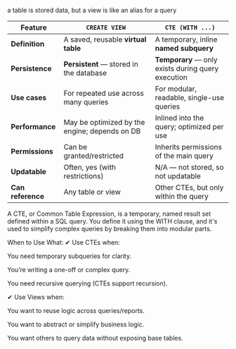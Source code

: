a table is stored data, but a view is like an alias for a query

| Feature           | `CREATE VIEW`                                 | `CTE (WITH ...)`                                   |
| ----------------- | --------------------------------------------- | -------------------------------------------------- |
| **Definition**    | A saved, reusable **virtual table**           | A temporary, inline **named subquery**             |
| **Persistence**   | **Persistent** — stored in the database       | **Temporary** — only exists during query execution |
| **Use cases**     | For repeated use across many queries          | For modular, readable, single-use queries          |
| **Performance**   | May be optimized by the engine; depends on DB | Inlined into the query; optimized per use          |
| **Permissions**   | Can be granted/restricted                     | Inherits permissions of the main query             |
| **Updatable**     | Often, yes (with restrictions)                | N/A — not stored, so not updatable                 |
| **Can reference** | Any table or view                             | Other CTEs, but only within the query              |

A CTE, or Common Table Expression, is a temporary, named result set defined within a SQL query. You define it using the WITH clause, and it's used to simplify complex queries by breaking them into modular parts.

When to Use What:
✔ Use CTEs when:

You need temporary subqueries for clarity.

You’re writing a one-off or complex query.

You need recursive querying (CTEs support recursion).

✔ Use Views when:

You want to reuse logic across queries/reports.

You want to abstract or simplify business logic.

You want others to query data without exposing base tables.

